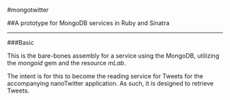 #mongotwitter

##A prototype for MongoDB services in Ruby and Sinatra
___
###Basic

This is the bare-bones assembly for a service using the MongoDB, utilizing the *mongoid* gem and the resource *mLab*.

The intent is for this to become the reading service for Tweets for the accompanying nanoTwitter application. As such, it is designed to retrieve Tweets.
